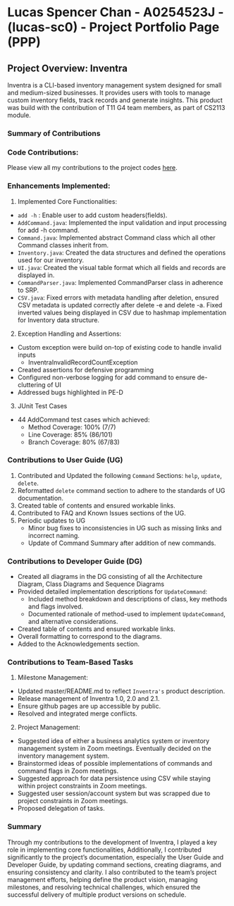 # Lucas Spencer Chan - A0254523J - (lucas-sc0) - Project Portfolio Page (PPP)

## Project Overview: Inventra  
Inventra is a CLI-based inventory management system designed for small and medium-sized businesses.
It provides users with tools to manage custom inventory fields, track records and generate insights.
This product was build with the contribution of T11 G4 team members, as part of CS2113 module.

### Summary of Contributions
### Code Contributions:
Please view all my contributions to the project codes [here](https://nus-cs2113-ay2425s1.github.io/tp-dashboard/?search=lucas-sc0&breakdown=true&sort=groupTitle%20dsc&sortWithin=title&since=2024-09-20&timeframe=commit&mergegroup=&groupSelect=groupByRepos&checkedFileTypes=docs~functional-code~test-code~other).

### Enhancements Implemented:
1. Implemented Core Functionalities:
* `add -h` : Enable user to add custom headers(fields).
* `AddCommand.java`: Implemented the input validation and input processing for add -h command.
* `Command.java`: Implemented abstract Command class which all other Command classes inherit from.
* `Inventory.java`: Created the data structures and defined the operations used for our inventory.
* `UI.java`: Created the visual table format which all fields and records are displayed in.
* `CommandParser.java`: Implemented CommandParser class in adherence to SRP.
* `CSV.java`: Fixed errors with metadata handling after deletion, ensured CSV metadata is updated correctly after delete -e 
and delete -a. Fixed inverted values being displayed in CSV due to hashmap implementation for Inventory data structure.


2. Exception Handling and Assertions:
* Custom exception were build on-top of existing code to handle invalid inputs
    * InventraInvalidRecordCountException
* Created assertions for defensive programming 
* Configured non-verbose logging for add command to ensure de-cluttering of UI 
* Addressed bugs highlighted in PE-D 

3. JUnit Test Cases
* 44 AddCommand test cases which achieved:
    * Method Coverage: 100% (7/7)
    * Line Coverage: 85% (86/101)
    * Branch Coverage: 80% (67/83)

### Contributions to User Guide (UG)
1. Contributed and Updated the following `Command` Sections: `help`, `update`, `delete`.
2. Reformatted `delete` command section to adhere to the standards of UG documentation.
3. Created table of contents and ensured workable links.
4. Contributed to FAQ and Known Issues sections of the UG.
5. Periodic updates to UG
    * Minor bug fixes to inconsistencies in UG such as missing links and incorrect naming.
    * Update of Command Summary after addition of new commands.

### Contributions to Developer Guide (DG)
* Created all diagrams in the DG consisting of all the Architecture Diagram, Class Diagrams and Sequence Diagrams
* Provided detailed implementation descriptions for `UpdateCommand`:
  - Included method breakdown and descriptions of class, key methods and flags involved.
  - Documented rationale of method-used to implement `UpdateCommand`, and alternative considerations.
* Created table of contents and ensured workable links.
* Overall formatting to correspond to the diagrams.
* Added to the Acknowledgements section.

### Contributions to Team-Based Tasks
1. Milestone Management:
* Updated master/README.md to reflect `Inventra's` product description.
* Release management of Inventra 1.0, 2.0 and 2.1.
* Ensure github pages are up accessible by public.
* Resolved and integrated merge conflicts.

2. Project Management:
* Suggested idea of either a business analytics system or inventory management system in Zoom meetings. Eventually decided on the inventory management system.
* Brainstormed ideas of possible implementations of commands and command flags in Zoom meetings.
* Suggested approach for data persistence using CSV while staying within project constraints in Zoom meetings.
* Suggested user session/account system but was scrapped due to project constraints in Zoom meetings.
* Proposed delegation of tasks.

### Summary
Through my contributions to the development of Inventra, I played a key role in implementing core functionalities, 
Additionally, I contributed significantly to the project’s documentation, especially the User Guide and 
Developer Guide, by updating command sections, creating diagrams, and ensuring consistency and clarity. 
I also contributed to the team’s project management efforts, helping define the product vision, managing milestones, 
and resolving technical challenges, which ensured the successful delivery of multiple product versions on schedule.



